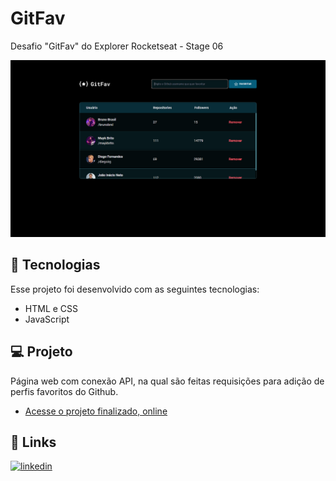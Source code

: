 # GitFav

Desafio "GitFav" do Explorer Rocketseat - Stage 06

![Preview](./assets/preview.png)

## 🚀 Tecnologias

Esse projeto foi desenvolvido com as seguintes tecnologias:

- HTML e CSS
- JavaScript

## 💻 Projeto

Página web com conexão API, na qual são feitas requisições para adição de perfis favoritos do Github. 

- [Acesse o projeto finalizado, online](https://brunobrsl.github.io/gitfav)

## 🔗 Links
[![linkedin](https://img.shields.io/badge/linkedin-0A66C2?style=for-the-badge&logo=linkedin&logoColor=white)](https://www.linkedin.com/in/brunobrsl/)
